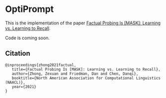 # OptiPrompt

This is the implementation of the paper [Factual Probing Is [MASK]: Learning vs. Learning to Recall]().

Code is coming soon.

## Citation
```
@inproceedings{zhong2021factual,
   title={Factual Probing Is [MASK]: Learning vs. Learning to Recall},
   author={Zhong, Zexuan and Friedman, Dan and Chen, Danqi},
   booktitle={North American Association for Computational Linguistics (NAACL)},
   year={2021}
}
```
